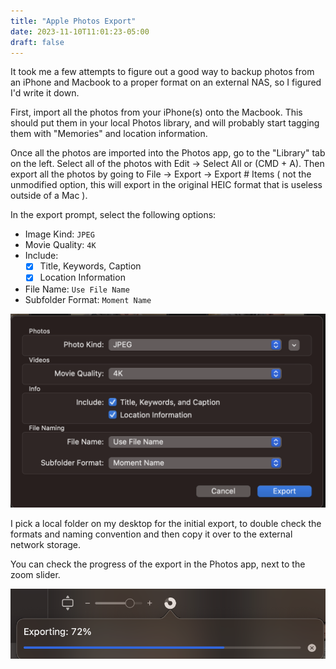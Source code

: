```yaml
---
title: "Apple Photos Export"
date: 2023-11-10T11:01:23-05:00
draft: false
---
```


It took me a few attempts to figure out a good way to backup photos from an iPhone and Macbook to a proper format on an external NAS, so I figured I'd write it down.

First, import all the photos from your iPhone(s) onto the Macbook. This should put them in your local Photos library, and will probably start tagging them with "Memories" and location information.

Once all the photos are imported into the Photos app, go to the "Library" tab on the left. Select all of the photos with Edit -> Select All or (CMD + A). Then export all the photos by going to File -> Export -> Export # Items ( not the unmodified option, this will export in the original HEIC format that is useless outside of a Mac ).

In the export prompt, select the following options:

* Image Kind: `JPEG`
* Movie Quality: `4K`
* Include:
    * [x] Title, Keywords, Caption
    * [x] Location Information
* File Name: `Use File Name`
* Subfolder Format: `Moment Name`

![prompt](export-prompt.png)

I pick a local folder on my desktop for the initial export, to double check the formats and naming convention and then copy it over to the external network storage.

You can check the progress of the export in the Photos app, next to the zoom slider.

![progress](progress.png)